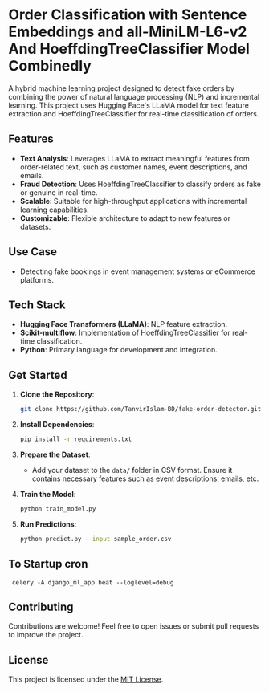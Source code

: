 # Order Classification with Sentence Embeddings and all-MiniLM-L6-v2 And HoeffdingTreeClassifier Model Combinedly

A hybrid machine learning project designed to detect fake orders by combining the power of natural language processing (NLP) and incremental learning. This project uses Hugging Face's LLaMA model for text feature extraction and HoeffdingTreeClassifier for real-time classification of orders.

## Features

- **Text Analysis**: Leverages LLaMA to extract meaningful features from order-related text, such as customer names, event descriptions, and emails.
- **Fraud Detection**: Uses HoeffdingTreeClassifier to classify orders as fake or genuine in real-time.
- **Scalable**: Suitable for high-throughput applications with incremental learning capabilities.
- **Customizable**: Flexible architecture to adapt to new features or datasets.

## Use Case

- Detecting fake bookings in event management systems or eCommerce platforms.

## Tech Stack

- **Hugging Face Transformers (LLaMA)**: NLP feature extraction.
- **Scikit-multiflow**: Implementation of HoeffdingTreeClassifier for real-time classification.
- **Python**: Primary language for development and integration.

## Get Started

1. **Clone the Repository**:
   ```bash
   git clone https://github.com/TanvirIslam-BD/fake-order-detector.git
   
   ```

2. **Install Dependencies**:
   ```bash
   pip install -r requirements.txt
   ```

3. **Prepare the Dataset**:
   - Add your dataset to the `data/` folder in CSV format. Ensure it contains necessary features such as event descriptions, emails, etc.

4. **Train the Model**:
   ```bash
   python train_model.py
   ```

5. **Run Predictions**:
   ```bash
   python predict.py --input sample_order.csv
   ```


## To Startup cron
```
 celery -A django_ml_app beat --loglevel=debug

```

## Contributing

Contributions are welcome! Feel free to open issues or submit pull requests to improve the project.

## License

This project is licensed under the [MIT License](LICENSE).


